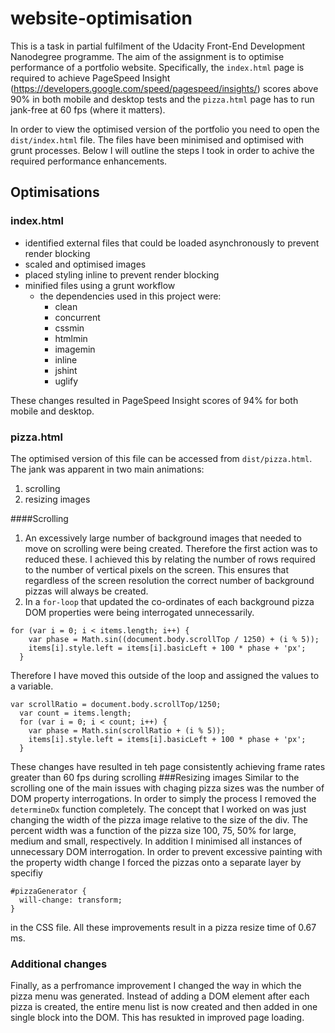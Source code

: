 # website-optimisation
This is a task in partial fulfilment of the Udacity Front-End Development Nanodegree programme. The aim of the assignment is to optimise performance of a portfolio website. Specifically, the <code>index.html</code> page is required to achieve PageSpeed Insight (https://developers.google.com/speed/pagespeed/insights/) scores above 90% in both mobile and desktop tests and the <code>pizza.html</code> page has to run jank-free at 60 fps (where it matters).

In order to view the optimised version of the portfolio you need to open the <code>dist/index.html</code> file. The files have been minimised and optimised with grunt processes. Below I will outline the steps I took in order to achive the required performance enhancements.

## Optimisations
### index.html
* identified external files that could be loaded asynchronously to prevent render blocking
* scaled and optimised images
* placed styling inline to prevent render blocking 
* minified files using a grunt workflow
    * the dependencies used in this project were:
      - clean
      - concurrent
      - cssmin
      - htmlmin
      - imagemin
      - inline
      - jshint
      - uglify

These changes resulted in PageSpeed Insight scores of 94% for both mobile and desktop.
### pizza.html
The optimised version of this file can be accessed from <code>dist/pizza.html</code>.
The jank was apparent in two main animations:

1. scrolling
2. resizing images

####Scrolling
1. An excessively large number of background images that needed to move on scrolling were being created. Therefore the first action was to reduced these. I achieved this by relating the number of rows required to the number of vertical pixels on the screen. This ensures that regardless of the screen resolution the correct number of background pizzas will always be created.
2. In a <code>for-loop</code> that updated the co-ordinates of each background pizza DOM properties were being interrogated unnecessarily.
```
for (var i = 0; i < items.length; i++) {
    var phase = Math.sin((document.body.scrollTop / 1250) + (i % 5));
    items[i].style.left = items[i].basicLeft + 100 * phase + 'px';
  }
```
Therefore I have moved this outside of the loop and assigned the values to a variable.
```
var scrollRatio = document.body.scrollTop/1250;
  var count = items.length;
  for (var i = 0; i < count; i++) {
    var phase = Math.sin(scrollRatio + (i % 5));
    items[i].style.left = items[i].basicLeft + 100 * phase + 'px';
  }
```
These changes have resulted in teh page consistently achieving frame rates greater than 60 fps during scrolling
###Resizing images
Similar to the scrolling one of the main issues with chaging pizza sizes was the number of DOM property interrogations. In order to simply the process I removed the `determineDx` function completely. The concept that I worked on was just changing the width of the pizza image relative to the size of the div. The percent width was a function of the pizza size 100, 75, 50% for large, medium and small, respectively. In addition I minimised all instances of unnecessary DOM interrogation. In order to prevent excessive painting with the property width change I forced the pizzas onto a separate layer by specifiy
```
#pizzaGenerator {
  will-change: transform;
}
```
in the CSS file.
All these improvements result in a pizza resize time of 0.67 ms.
### Additional changes
Finally, as a perfromance improvement I changed the way in which the pizza menu was generated. Instead of adding a DOM element after each pizza is created, the entire menu list is now created and then added in one single block into the DOM. This has resukted in improved page loading.




